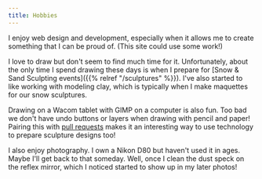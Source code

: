 ```yaml
---
title: Hobbies
---
```


I enjoy web design and development, especially when it allows me to create something that I can be proud of. (This site could use some work!)

I love to draw but don't seem to find much time for it. Unfortunately, about the only time I spend drawing these days is when I prepare for [Snow &amp; Sand Sculpting events]({{% relref "/sculptures" %}}). I've also started to like working with modeling clay, which is typically when I make maquettes for our snow sculptures. 

Drawing on a Wacom tablet with GIMP on a computer is also fun. Too bad we don't have undo buttons or layers when drawing with pencil and paper! Pairing this with [pull requests](https://git.ehutch.net/eric/snow-sculpture-duck-landing/pulls/1/files) makes it an interesting way to use technology to prepare sculpture designs too!

I also enjoy photography. I own a Nikon D80 but haven't used it in ages. Maybe I'll get back to that someday. Well, once I clean the dust speck on the reflex mirror, which I noticed started to show up in my later photos!

